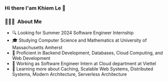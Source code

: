 ### Hi there I'am Khiem Le 👋

<h3> 👨🏻‍💻 &nbsp;About Me </h3>

- 🔍 Looking for Summer 2024 Software Engineer Internship
- 🎓 Studying Computer Science and Mathematics at University of Massachusetts Amherst
- 🌱 Proficient in Backend Development, Databases, Cloud Computing, and Web Development
- 🤔 Working as Software Engineer Intern at Cloud department at Viettel
- 💬 Learning more about Caching, Scalable Web Systems, Distributed Systems, Modern Architecture, Serverless Architecture

